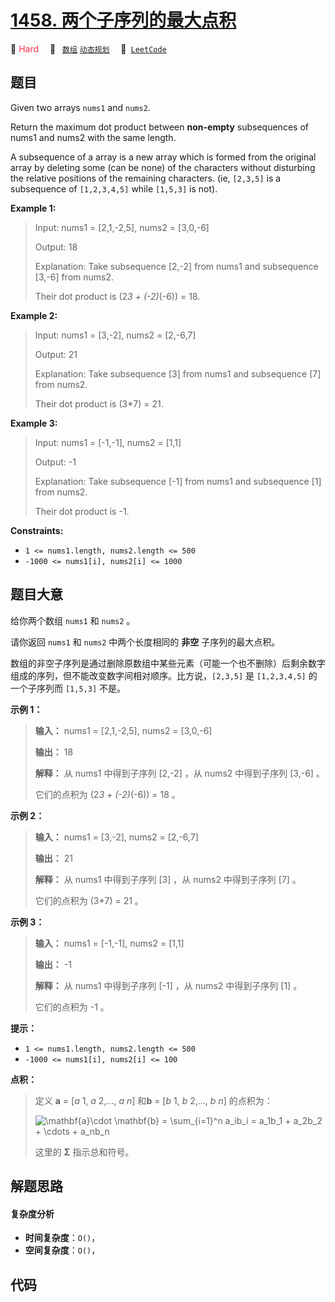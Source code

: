 # [1458. 两个子序列的最大点积](https://leetcode.com/problems/max-dot-product-of-two-subsequences)

🔴 <font color=#ff334b>Hard</font>&emsp; 🔖&ensp; [`数组`](/leetcode/outline/tag/array.md) [`动态规划`](/leetcode/outline/tag/dynamic-programming.md)&emsp; 🔗&ensp;[`LeetCode`](https://leetcode.com/problems/max-dot-product-of-two-subsequences)

## 题目

Given two arrays `nums1` and `nums2`.

Return the maximum dot product between **non-empty** subsequences of nums1 and
nums2 with the same length.

A subsequence of a array is a new array which is formed from the original
array by deleting some (can be none) of the characters without disturbing the
relative positions of the remaining characters. (ie, `[2,3,5]` is a
subsequence of `[1,2,3,4,5]` while `[1,5,3]` is not).



**Example 1:**

> Input: nums1 = [2,1,-2,5], nums2 = [3,0,-6]
> 
> Output: 18
> 
> Explanation: Take subsequence [2,-2] from nums1 and subsequence [3,-6] from nums2.
> 
> Their dot product is (2*3 + (-2)*(-6)) = 18.

**Example 2:**

> Input: nums1 = [3,-2], nums2 = [2,-6,7]
> 
> Output: 21
> 
> Explanation: Take subsequence [3] from nums1 and subsequence [7] from nums2.
> 
> Their dot product is (3*7) = 21.

**Example 3:**

> Input: nums1 = [-1,-1], nums2 = [1,1]
> 
> Output: -1
> 
> Explanation: Take subsequence [-1] from nums1 and subsequence [1] from nums2.
> 
> Their dot product is -1.



**Constraints:**

  * `1 <= nums1.length, nums2.length <= 500`
  * `-1000 <= nums1[i], nums2[i] <= 1000`


## 题目大意

给你两个数组 `nums1` 和 `nums2` 。

请你返回 `nums1` 和 `nums2` 中两个长度相同的 **非空** 子序列的最大点积。

数组的非空子序列是通过删除原数组中某些元素（可能一个也不删除）后剩余数字组成的序列，但不能改变数字间相对顺序。比方说，`[2,3,5]` 是
`[1,2,3,4,5]` 的一个子序列而 `[1,5,3]` 不是。



**示例 1：**

> 
> 
> 
> 
> 
> **输入：** nums1 = [2,1,-2,5], nums2 = [3,0,-6]
> 
> **输出：** 18
> 
> **解释：** 从 nums1 中得到子序列 [2,-2] ，从 nums2 中得到子序列 [3,-6] 。
> 
> 它们的点积为 (2*3 + (-2)*(-6)) = 18 。

**示例 2：**

> 
> 
> 
> 
> 
> **输入：** nums1 = [3,-2], nums2 = [2,-6,7]
> 
> **输出：** 21
> 
> **解释：** 从 nums1 中得到子序列 [3] ，从 nums2 中得到子序列 [7] 。
> 
> 它们的点积为 (3*7) = 21 。

**示例 3：**

> 
> 
> 
> 
> 
> **输入：** nums1 = [-1,-1], nums2 = [1,1]
> 
> **输出：** -1
> 
> **解释：** 从 nums1 中得到子序列 [-1] ，从 nums2 中得到子序列 [1] 。
> 
> 它们的点积为 -1 。



**提示：**

  * `1 <= nums1.length, nums2.length <= 500`
  * `-1000 <= nums1[i], nums2[i] <= 100`



**点积：**

> 
> 
> 
> 
> 
> 定义 **a**  = [_a_ 1, _a_ 2,…, _a_ _n_] 和**b** = [_b_ 1, _b_ 2,…, _b_ _n_] 的点积为：
> 
> 
> 
> ![\\mathbf{a}\\cdot \\mathbf{b} = \\sum_{i=1}^n a_ib_i = a_1b_1 + a_2b_2 + \\cdots + a_nb_n ](https://pic.leetcode-cn.com/1666164309-PBJMQp-image.png)
> 
> 
> 
> 这里的 **Σ** 指示总和符号。
> 
> 


## 解题思路

#### 复杂度分析

- **时间复杂度**：`O()`，
- **空间复杂度**：`O()`，

## 代码

```javascript

```